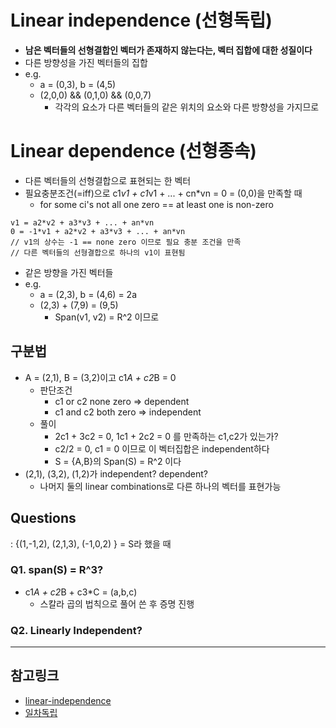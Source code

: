 # Linear independence (선형독립)
- **남은 벡터들의 선형결합인 벡터가 존재하지 않는다는, 벡터 집합에 대한 성질이다**
- 다른 방향성을 가진 벡터들의 집합
- e.g. 
	- a = (0,3), b = (4,5)
	- (2,0,0) && (0,1,0) && (0,0,7)
		- 각각의 요소가 다른 벡터들의 같은 위치의 요소와 다른 방향성을 가지므로

# Linear dependence (선형종속)
- 다른 벡터들의 선형결합으로 표현되는 한 벡터
- 필요충분조건(=iff)으로 c1*v1 + c1*v1 + ... + cn*vn = 0 = (0,0)을 만족할 때 
	- for some ci's not all one zero == at least one is non-zero
```
v1 = a2*v2 + a3*v3 + ... + an*vn
0 = -1*v1 + a2*v2 + a3*v3 + ... + an*vn
// v1의 상수는 -1 == none zero 이므로 필요 충분 조건을 만족
// 다른 벡터들의 선형결합으로 하나의 v1이 표현됨
```
- 같은 방향을 가진 벡터들
- e.g. 
	- a = (2,3), b = (4,6) = 2a
	- (2,3) + (7,9) = (9,5)
		- Span(v1, v2) = R^2 이므로

## 구분법
- A = (2,1), B = (3,2)이고 c1*A + c2*B = 0
	- 판단조건
		- c1 or c2 none zero => dependent
		- c1 and c2 both zero => independent
	- 풀이
		- 2c1 + 3c2 = 0, 1c1 + 2c2 = 0 를 만족하는 c1,c2가 있는가?
		- c2/2 = 0, c1 = 0 이므로 이 벡터집합은 independent하다
		- S = {A,B}의  Span(S) = R^2 이다
- (2,1), (3,2), (1,2)가 independent? dependent?
	- 나머지 둘의 linear combinations로 다른 하나의 벡터를 표현가능

## Questions
: {(1,-1,2), (2,1,3), (-1,0,2) } = S라 했을 때

### Q1. span(S) = R^3?
- c1*A + c2*B + c3*C = (a,b,c)
	- 스칼라 곱의 법칙으로 풀어 쓴 후 증명 진행

### Q2. Linearly Independent?

---
## 참고링크
- [linear-independence](https://www.khanacademy.org/math/linear-algebra/vectors-and-spaces#linear-independence)
- [일차독립](https://ko.wikipedia.org/wiki/일차독립)